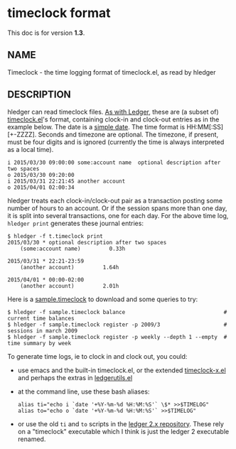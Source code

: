 <div class="docversions"></div>
<div class="pagetoc">

<!-- toc -->
</div>

# timeclock format

This doc is for version **1.3**. 

## NAME

Timeclock - the time logging format of timeclock.el, as read by hledger

## DESCRIPTION

hledger can read timeclock files. [As with
Ledger](http://ledger-cli.org/3.0/doc/ledger3.html#Time-Keeping), these
are (a subset of)
[timeclock.el](http://www.emacswiki.org/emacs/TimeClock)'s format,
containing clock-in and clock-out entries as in the example below. The
date is a [simple date](#simple-dates). The time format is
HH:MM\[:SS\]\[+-ZZZZ\]. Seconds and timezone are optional. The timezone,
if present, must be four digits and is ignored (currently the time is
always interpreted as a local time).

``` {.timeclock}
i 2015/03/30 09:00:00 some:account name  optional description after two spaces
o 2015/03/30 09:20:00
i 2015/03/31 22:21:45 another account
o 2015/04/01 02:00:34
```

hledger treats each clock-in/clock-out pair as a transaction posting
some number of hours to an account. Or if the session spans more than
one day, it is split into several transactions, one for each day. For
the above time log, `hledger print` generates these journal entries:

``` {.shell}
$ hledger -f t.timeclock print
2015/03/30 * optional description after two spaces
    (some:account name)         0.33h

2015/03/31 * 22:21-23:59
    (another account)         1.64h

2015/04/01 * 00:00-02:00
    (another account)         2.01h
```

Here is a
[sample.timeclock](https://raw.github.com/simonmichael/hledger/master/examples/sample.timeclock)
to download and some queries to try:

``` {.shell}
$ hledger -f sample.timeclock balance                               # current time balances
$ hledger -f sample.timeclock register -p 2009/3                    # sessions in march 2009
$ hledger -f sample.timeclock register -p weekly --depth 1 --empty  # time summary by week
```

To generate time logs, ie to clock in and clock out, you could:

-   use emacs and the built-in timeclock.el, or the extended
    [timeclock-x.el](http://www.emacswiki.org/emacs/timeclock-x.el) and
    perhaps the extras in
    [ledgerutils.el](http://hub.darcs.net/simon/ledgertools/ledgerutils.el)

-   at the command line, use these bash aliases:

    ``` {.shell}
    alias ti="echo i `date '+%Y-%m-%d %H:%M:%S'` \$* >>$TIMELOG"
    alias to="echo o `date '+%Y-%m-%d %H:%M:%S'` >>$TIMELOG"
    ```

-   or use the old `ti` and `to` scripts in the [ledger 2.x
    repository](https://github.com/ledger/ledger/tree/maint/scripts).
    These rely on a "timeclock" executable which I think is just the
    ledger 2 executable renamed.


